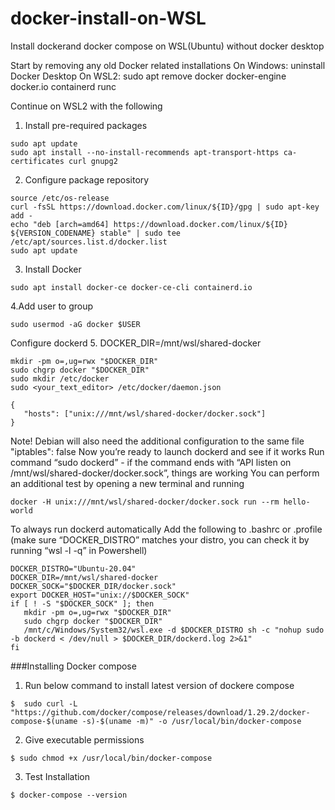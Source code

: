 # docker-install-on-WSL
Install dockerand docker compose on WSL(Ubuntu) without docker desktop  

Start by removing any old Docker related installations
On Windows: uninstall Docker Desktop
On WSL2: sudo apt remove docker docker-engine docker.io containerd runc

Continue on WSL2 with the following
1. Install pre-required packages
```
sudo apt update
sudo apt install --no-install-recommends apt-transport-https ca-certificates curl gnupg2
```
2. Configure package repository
```
source /etc/os-release
curl -fsSL https://download.docker.com/linux/${ID}/gpg | sudo apt-key add -
echo "deb [arch=amd64] https://download.docker.com/linux/${ID} ${VERSION_CODENAME} stable" | sudo tee /etc/apt/sources.list.d/docker.list
sudo apt update
```
3. Install Docker
```
sudo apt install docker-ce docker-ce-cli containerd.io
```
4.Add user to group
```
sudo usermod -aG docker $USER
```
Configure dockerd
5. DOCKER_DIR=/mnt/wsl/shared-docker
```
mkdir -pm o=,ug=rwx "$DOCKER_DIR"
sudo chgrp docker "$DOCKER_DIR"
sudo mkdir /etc/docker
sudo <your_text_editor> /etc/docker/daemon.json

{
   "hosts": ["unix:///mnt/wsl/shared-docker/docker.sock"]
}
```
Note! Debian will also need the additional configuration to the same file
"iptables": false
Now you’re ready to launch dockerd and see if it works
Run command “sudo dockerd” - if the command ends with “API listen on /mnt/wsl/shared-docker/docker.sock”, things are working
You can perform an additional test by opening a new terminal and running
```
docker -H unix:///mnt/wsl/shared-docker/docker.sock run --rm hello-world
```
To always run dockerd automatically
Add the following to .bashrc or .profile (make sure “DOCKER_DISTRO” matches your distro, you can check it by running “wsl -l -q” in Powershell)
```
DOCKER_DISTRO="Ubuntu-20.04"
DOCKER_DIR=/mnt/wsl/shared-docker
DOCKER_SOCK="$DOCKER_DIR/docker.sock"
export DOCKER_HOST="unix://$DOCKER_SOCK"
if [ ! -S "$DOCKER_SOCK" ]; then
   mkdir -pm o=,ug=rwx "$DOCKER_DIR"
   sudo chgrp docker "$DOCKER_DIR"
   /mnt/c/Windows/System32/wsl.exe -d $DOCKER_DISTRO sh -c "nohup sudo -b dockerd < /dev/null > $DOCKER_DIR/dockerd.log 2>&1"
fi
```

###Installing Docker compose

1. Run below command to install latest version of dockere compose
```
$  sudo curl -L "https://github.com/docker/compose/releases/download/1.29.2/docker-compose-$(uname -s)-$(uname -m)" -o /usr/local/bin/docker-compose
```

2. Give executable permissions
```
$ sudo chmod +x /usr/local/bin/docker-compose
```

3. Test Installation
```
$ docker-compose --version
```

